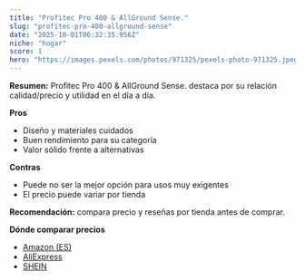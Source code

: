 ```yaml
---
title: "Profitec Pro 400 & AllGround Sense."
slug: "profitec-pro-400-allground-sense"
date: "2025-10-01T06:32:35.956Z"
niche: "hogar"
score: 1
hero: "https://images.pexels.com/photos/971325/pexels-photo-971325.jpeg?auto=compress&cs=tinysrgb&fit=crop&h=627&w=1200&auto=compress&cs=tinysrgb&w=1200&h=675&fit=crop"
---
```


**Resumen:** Profitec Pro 400 & AllGround Sense. destaca por su relación calidad/precio y utilidad en el día a día.

**Pros**
- Diseño y materiales cuidados
- Buen rendimiento para su categoría
- Valor sólido frente a alternativas

**Contras**
- Puede no ser la mejor opción para usos muy exigentes
- El precio puede variar por tienda

**Recomendación:** compara precio y reseñas por tienda antes de comprar.

**Dónde comparar precios**
- [Amazon (ES)](https://www.amazon.es/s?k=Profitec%20Pro%20400%20%26%20AllGround%20Sense.&tag=teknovashop25-21)
- [AliExpress](https://www.aliexpress.com/wholesale?SearchText=Profitec%20Pro%20400%20%26%20AllGround%20Sense.)
- [SHEIN](https://www.shein.com/pdsearch/Profitec%20Pro%20400%20%26%20AllGround%20Sense.)